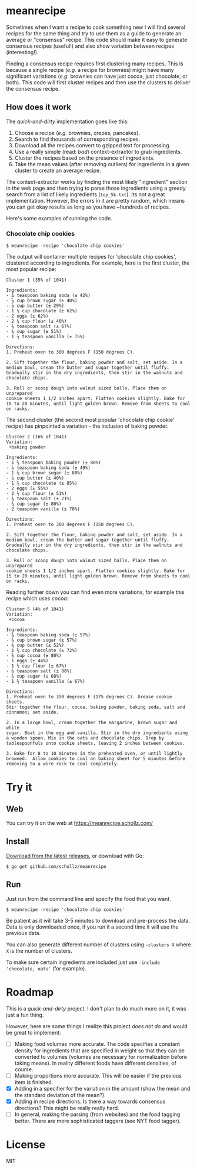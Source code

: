 # meanrecipe

Sometimes when I want a recipe to cook something new I will find several recipes for the same thing and try to use them as a guide to generate an average or "consensus" recipe. This code should make it easy to generate consensus recipes (useful!) and also show variation between recipes (interesting!).

Finding a consensus recipe requires first clustering many recipes. This is because a single recipe (*e.g.* a recipe for brownies) might have many significant variations (*e.g.* brownies can have just cocoa, just chocolate, or both). This code will first cluster recipes and then use the clusters to deliver the consensus recipe.

## How does it work

The *quick-and-dirty* implementation goes like this:

1. Choose a recipe (*e.g.* brownies, crepes, pancakes).
2. Search to find thousands of corresponding recipes.
3. Download all the recipes convert to gzipped text for processing.
4. Use a really simple (read: *bad*) context-extractor to grab ingredients.
5. Cluster the recipes based on the presence of ingredients.
6. Take the mean values (after removing outliers) for ingredients in a given cluster to create an average recipe.

The context-extractor works by finding the most likely "ingredient" section in the web page and then trying to parse those ingredients using a greedy search from a list of likely ingredients (`top_5k.txt`). Its not a great implementation. However, the errors in it are pretty random, which means you can get okay results as long as you have ~hundreds of recipes. 

Here's some examples of running the code.

### Chocolate chip cookies

```
$ meanrecipe -recipe 'chocolate chip cookies'
```

The output will container multiple recipes for 'chocolate chip cookies', clustered according to ingredients. For example, here is the first cluster, the most popular recipe:

```
Cluster 1 (35% of 1041)

Ingredients:
- 1 teaspoon baking soda (± 42%)
- ⅞ cup brown sugar (± 40%)
- ⅞ cup butter (± 29%)
- 1 ⅝ cup chocolate (± 62%)
- 2 eggs (± 62%)
- 2 ¼ cup flour (± 40%)
- ¾ teaspoon salt (± 67%)
- ¾ cup sugar (± 51%)
- 1 ⅝ teaspoon vanilla (± 75%)

Directions:
1. Preheat oven to 300 degrees F (150 degrees C).

2. Sift together the flour, baking powder and salt, set aside. In a
medium bowl, cream the butter and sugar together until fluffy.
Gradually stir in the dry ingredients, then stir in the walnuts and
chocolate chips.

3. Roll or scoop dough into walnut sized balls. Place them on unprepared
cookie sheets 1 1/2 inches apart. Flatten cookies slightly. Bake for
15 to 20 minutes, until light golden brown. Remove from sheets to cool
on racks.
```

The second cluster (the second most popular 'chocolate chip cookie' recipe) has pinpointed a variation - the inclusion of baking powder.

```
Cluster 2 (16% of 1041)
Variation:
 +baking powder

Ingredients:
- 1 ⅛ teaspoon baking powder (± 80%)
- ⅞ teaspoon baking soda (± 49%)
- 1 ⅛ cup brown sugar (± 80%)
- ⅞ cup butter (± 40%)
- 1 ⅝ cup chocolate (± 85%)
- 2 eggs (± 55%)
- 2 ⅛ cup flour (± 51%)
- ¾ teaspoon salt (± 71%)
- ¾ cup sugar (± 80%)
- 2 teaspoon vanilla (± 78%)

Directions:
1. Preheat oven to 300 degrees F (150 degrees C).

2. Sift together the flour, baking powder and salt, set aside. In a
medium bowl, cream the butter and sugar together until fluffy.
Gradually stir in the dry ingredients, then stir in the walnuts and
chocolate chips.

3. Roll or scoop dough into walnut sized balls. Place them on unprepared
cookie sheets 1 1/2 inches apart. Flatten cookies slightly. Bake for
15 to 20 minutes, until light golden brown. Remove from sheets to cool
on racks.
```

Reading further down you can find even more variations, for example this recipe
which uses *cocoa*:

```
Cluster 5 (4% of 1041)
Variation:
 +cocoa

Ingredients:
- ¾ teaspoon baking soda (± 57%)
- ¾ cup brown sugar (± 57%)
- ¾ cup butter (± 52%)
- 1 ⅛ cup chocolate (± 72%)
- ⅜ cup cocoa (± 80%)
- 1 eggs (± 44%)
- 1 ½ cup flour (± 67%)
- ⅝ teaspoon salt (± 88%)
- ¾ cup sugar (± 88%)
- 1 ½ teaspoon vanilla (± 67%)

Directions:
1. Preheat oven to 350 degrees F (175 degrees C). Grease cookie sheets.
Stir together the flour, cocoa, baking powder, baking soda, salt and
cinnamon; set aside.

2. In a large bowl, cream together the margarine, brown sugar and white
sugar. Beat in the egg and vanilla. Stir in the dry ingredients using
a wooden spoon. Mix in the oats and chocolate chips. Drop by
tablespoonfuls onto cookie sheets, leaving 2 inches between cookies.

3. Bake for 8 to 10 minutes in the preheated oven, or until lightly
browned.  Allow cookies to cool on baking sheet for 5 minutes before
removing to a wire rack to cool completely.
```

# Try it

## Web

You can try it on the web at https://meanrecipe.schollz.com/

## Install

[Download from the latest releases](https://github.com/schollz/meanrecipe), or download with Go:

```
$ go get github.com/schollz/meanrecipe
```

## Run

Just run from the command line and specify the food that you want.

```
$ meanrecipe -recipe 'chocolate chip cookies'
```

Be patient as it will take 3-5 minutes to download and pre-process the data. Data is only downloaded once, if you run it a second time it will use the previous data.

You can also generate different number of clusters using `-clusters X` where `X` is the number of clusters.

To make sure certain ingredients are included just use `-include 'chocolate, oats'` (for example).

# Roadmap

This is a *quick-and-dirty* project. I don't plan to do much more on it, it was just a fun thing. 

However, here are some things I realize this project *does not do* and would be great to implement:

- [ ] Making food volumes more accurate. The code specifies a constant density for ingredients that are specified in weight so that they can be converted to volumes (volumes are necessary for normalization before taking means). In reality different foods have different densities, of course.
- [ ] Making proportions more accurate. This will be easier if the previous item is finished.
- [x] Adding in a specifier for the variation in the amount (show the mean and the standard deviation of the mean?).
- [x] Adding in recipe directions. Is there a way towards consensus directions? This might be really really hard.
- [ ] In general, making the parsing (from websites) and the food tagging better. There are more sophisticated taggers (see NYT food tagger).

# License

MIT

